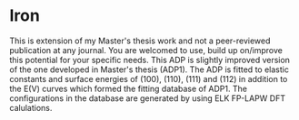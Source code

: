 # Iron

This is extension of my Master's thesis work and not a peer-reviewed publication at any journal. You are welcomed to use, build up on/improve this potential for your specific needs. This ADP is slightly improved version of the one developed in Master's thesis (ADP1). The ADP is fitted to elastic constants and surface energies of (100), (110), (111) and (112) in addition to the E(V) curves which formed the fitting database of ADP1. The configurations in the database are generated by using ELK FP-LAPW DFT calulations.  


